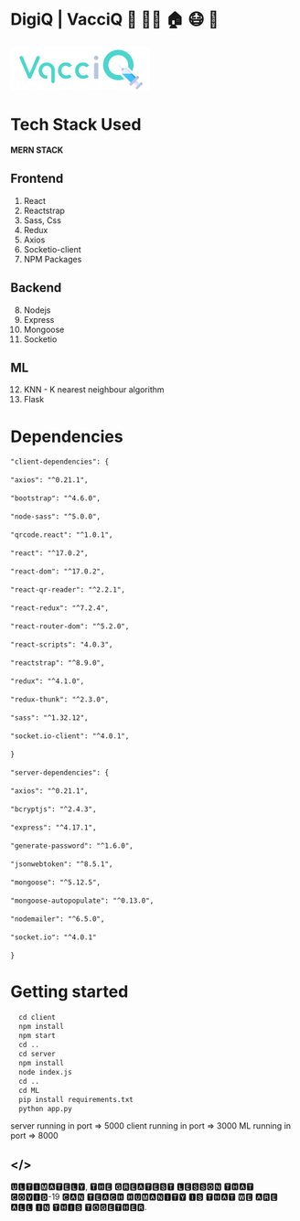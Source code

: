 
# DigiQ | VacciQ :man: :blonde_woman: :house: :mask: :pray:

![No more waiting in queues](https://github.com/cruze2/covid-VaccineQ/blob/main/VACCINE-Q/client/public/imgs/logo.png)

# Tech Stack Used

 

**MERN STACK**

 

 ## Frontend
 1. React
 2. Reactstrap
 3. Sass, Css
 4. Redux
 5. Axios
 6. Socketio-client
 7. NPM Packages
 
 ## Backend
 8. Nodejs
 9. Express
 10. Mongoose
 11. Socketio

 ## ML
 12. KNN - K nearest neighbour algorithm
 13. Flask
 
 # Dependencies
 

    "client-dependencies": {
    
    "axios": "^0.21.1",
    
    "bootstrap": "^4.6.0",
    
    "node-sass": "^5.0.0",
    
    "qrcode.react": "^1.0.1",
    
    "react": "^17.0.2",
    
    "react-dom": "^17.0.2",
    
    "react-qr-reader": "^2.2.1",
    
    "react-redux": "^7.2.4",
    
    "react-router-dom": "^5.2.0",
    
    "react-scripts": "4.0.3",
    
    "reactstrap": "^8.9.0",
    
    "redux": "^4.1.0",
    
    "redux-thunk": "^2.3.0",
    
    "sass": "^1.32.12",
    
    "socket.io-client": "^4.0.1",
    
    }
    
    "server-dependencies": {
    
    "axios": "^0.21.1",
    
    "bcryptjs": "^2.4.3",
    
    "express": "^4.17.1",
    
    "generate-password": "^1.6.0",
    
    "jsonwebtoken": "^8.5.1",
    
    "mongoose": "^5.12.5",
    
    "mongoose-autopopulate": "^0.13.0",
    
    "nodemailer": "^6.5.0",
    
    "socket.io": "^4.0.1"
    
    }

  # Getting started

      cd client
      npm install
      npm start
      cd ..
      cd server
      npm install
      node index.js
      cd ..
      cd ML
      pip install requirements.txt
      python app.py

  server running in port => 5000
  client running in port => 3000
  ML running in port => 8000



## </>
🆄🅻🆃🅸🅼🅰🆃🅴🅻🆈, 🆃🅷🅴 🅶🆁🅴🅰🆃🅴🆂🆃 🅻🅴🆂🆂🅾🅽 🆃🅷🅰🆃 🅲🅾🆅🅸🅳-19 🅲🅰🅽 🆃🅴🅰🅲🅷 🅷🆄🅼🅰🅽🅸🆃🆈 🅸🆂 🆃🅷🅰🆃 🆆🅴 🅰🆁🅴 🅰🅻🅻 🅸🅽 🆃🅷🅸🆂 🆃🅾🅶🅴🆃🅷🅴🆁.

```



